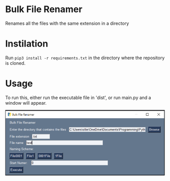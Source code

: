 # Bulk File Renamer
Renames all the files with the same extension in a directory

# Instilation
Run 
`pip3 install -r requirements.txt`
in the directory where the repository is cloned.

# Usage
To run this, either run the executable file in 'dist', or run main.py and a window will appear.

<img src='example.png'>
